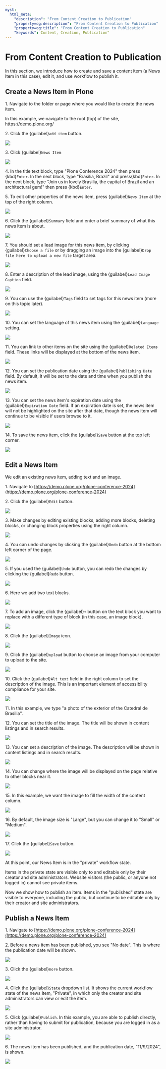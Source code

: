 ```yaml
---
myst:
  html_meta:
    "description": "From Content Creation to Publication"
    "property=og:description": "From Content Creation to Publication"
    "property=og:title": "From Content Creation to Publication"
    "keywords": Content, Creation, Publication"
---
```


# From Content Creation to Publication

In this section, we introduce how to create and save a content item (a News Item in this case), edit it, and use workflow to publish it. 

## Create a News Item in Plone

1\. Navigate to the folder or page where you would like to create the news item.

In this example, we navigate to the root (top) of the site, <https://demo.plone.org/>


2\. Click the {guilabel}`add item` button.

![](https://ajeuwbhvhr.cloudimg.io/colony-recorder.s3.amazonaws.com/files/2024-11-09/f5262f55-edc1-4762-a3f0-5a528096107d/ascreenshot.jpeg?tl_px=0,0&br_px=1719,961&force_format=jpeg&q=100&width=1120.0&wat=1&wat_opacity=0.7&wat_gravity=northwest&wat_url=https://colony-recorder.s3.us-west-1.amazonaws.com/images/watermarks/FB923C_standard.png&wat_pad=16,156)


3\. Click {guilabel}`News Item`

![](https://ajeuwbhvhr.cloudimg.io/colony-recorder.s3.amazonaws.com/files/2024-11-09/7437f97e-1ae5-4cec-9a94-beb446e7a051/ascreenshot.jpeg?tl_px=0,65&br_px=1719,1026&force_format=jpeg&q=100&width=1120.0&wat=1&wat_opacity=0.7&wat_gravity=northwest&wat_url=https://colony-recorder.s3.us-west-1.amazonaws.com/images/watermarks/FB923C_standard.png&wat_pad=129,276)


4\. In the title text block, type "Plone Conference 2024" then press {kbd}`Enter`. In the next block, type "Brasilia, Brazil" and press{kbd}`Enter`. In the next block, type "Join us in lovely Brasilia, the capital of Brazil and an architectural gem!" then press {kbd}`Enter`.


5\. To edit other properties of the news item, press {guilabel}`News Item` at the top of the right column.

![](https://ajeuwbhvhr.cloudimg.io/colony-recorder.s3.amazonaws.com/files/2024-11-09/a39d0d32-b75d-416a-b72e-dccdf6ca331e/ascreenshot.jpeg?tl_px=1140,0&br_px=2860,961&force_format=jpeg&q=100&width=1120.0&wat=1&wat_opacity=0.7&wat_gravity=northwest&wat_url=https://colony-recorder.s3.us-west-1.amazonaws.com/images/watermarks/FB923C_standard.png&wat_pad=736,0)


6\. Click the {guilabel}`Summary` field and enter a brief summary of what this news item is about.

![](https://ajeuwbhvhr.cloudimg.io/colony-recorder.s3.amazonaws.com/files/2024-11-09/d33bfb5c-c87d-4f6c-bceb-900c66541689/ascreenshot.jpeg?tl_px=1140,0&br_px=2860,961&force_format=jpeg&q=100&width=1120.0&wat=1&wat_opacity=0.7&wat_gravity=northwest&wat_url=https://colony-recorder.s3.us-west-1.amazonaws.com/images/watermarks/FB923C_standard.png&wat_pad=802,250)


7\. You should set a lead image for this news item, by clicking {guilabel}`Choose a file` or by dragging an image into the {guilabel}`Drop file here to upload a new file` target area.

![](https://ajeuwbhvhr.cloudimg.io/colony-recorder.s3.amazonaws.com/files/2024-11-09/c35de6df-f99a-4ffb-bdad-9e870f4d2999/ascreenshot.jpeg?tl_px=1140,461&br_px=2860,1422&force_format=jpeg&q=100&width=1120.0&wat=1&wat_opacity=0.7&wat_gravity=northwest&wat_url=https://colony-recorder.s3.us-west-1.amazonaws.com/images/watermarks/FB923C_standard.png&wat_pad=870,277)


8\. Enter a description of the lead image, using the {guilabel}`Lead Image Caption` field.

![](https://ajeuwbhvhr.cloudimg.io/colony-recorder.s3.amazonaws.com/files/2024-11-09/f5a30239-5b64-4bdc-9d3f-bb552df83f9b/ascreenshot.jpeg?tl_px=1140,765&br_px=2860,1726&force_format=jpeg&q=100&width=1120.0&wat=1&wat_opacity=0.7&wat_gravity=northwest&wat_url=https://colony-recorder.s3.us-west-1.amazonaws.com/images/watermarks/FB923C_standard.png&wat_pad=815,277)


9\. You can use the {guilabel}`Tags` field to set tags for this news item (more on this topic later).

![](https://ajeuwbhvhr.cloudimg.io/colony-recorder.s3.amazonaws.com/files/2024-11-09/f65de463-406c-4987-a843-4851d694515e/ascreenshot.jpeg?tl_px=1140,645&br_px=2860,1606&force_format=jpeg&q=100&width=1120.0&wat=1&wat_opacity=0.7&wat_gravity=northwest&wat_url=https://colony-recorder.s3.us-west-1.amazonaws.com/images/watermarks/FB923C_standard.png&wat_pad=650,276)


10\. You can set the language of this news item using the {guilabel}`Language` setting.

![](https://ajeuwbhvhr.cloudimg.io/colony-recorder.s3.amazonaws.com/files/2024-11-09/851fe9b9-9a67-443c-962b-0e4f9237fbdb/ascreenshot.jpeg?tl_px=1140,893&br_px=2860,1854&force_format=jpeg&q=100&width=1120.0&wat=1&wat_opacity=0.7&wat_gravity=northwest&wat_url=https://colony-recorder.s3.us-west-1.amazonaws.com/images/watermarks/FB923C_standard.png&wat_pad=663,276)


11\. You can link to other items on the site using the {guilabel}`Related Items` field. These links will be displayed at the bottom of the news item.

![](https://ajeuwbhvhr.cloudimg.io/colony-recorder.s3.amazonaws.com/files/2024-11-09/701914eb-b4e3-4c51-a492-ed3f7420e098/ascreenshot.jpeg?tl_px=1140,997&br_px=2860,1958&force_format=jpeg&q=100&width=1120.0&wat=1&wat_opacity=0.7&wat_gravity=northwest&wat_url=https://colony-recorder.s3.us-west-1.amazonaws.com/images/watermarks/FB923C_standard.png&wat_pad=651,277)


12\. You can set the publication date using the {guilabel}`Publishing Date` field. By default, it will be set to the date and time when you publish the news item.

![](https://ajeuwbhvhr.cloudimg.io/colony-recorder.s3.amazonaws.com/files/2024-11-09/862e97cd-b9ee-4f1e-89b8-d0e6dce897dc/ascreenshot.jpeg?tl_px=1140,1253&br_px=2860,2214&force_format=jpeg&q=100&width=1120.0&wat=1&wat_opacity=0.7&wat_gravity=northwest&wat_url=https://colony-recorder.s3.us-west-1.amazonaws.com/images/watermarks/FB923C_standard.png&wat_pad=668,277)


13\. You can set the news item's expiration date using the {guilabel}`Expiration Date` field. If an expiration date is set, the news item will not be highlighted on the site after that date, though the news item will continue to be visible if users browse to it.

![](https://ajeuwbhvhr.cloudimg.io/colony-recorder.s3.amazonaws.com/files/2024-11-09/031bfe9b-1b06-48ba-8d38-fa50a15c81d8/ascreenshot.jpeg?tl_px=1140,1205&br_px=2860,2166&force_format=jpeg&q=100&width=1120.0&wat=1&wat_opacity=0.7&wat_gravity=northwest&wat_url=https://colony-recorder.s3.us-west-1.amazonaws.com/images/watermarks/FB923C_standard.png&wat_pad=645,277)


14\. To save the news item, click the {guilabel}`Save` button at the top left corner.

![](https://ajeuwbhvhr.cloudimg.io/colony-recorder.s3.amazonaws.com/files/2024-11-09/29700717-64e7-40d9-bfaa-b8e93779fe6f/ascreenshot.jpeg?tl_px=0,0&br_px=1719,961&force_format=jpeg&q=100&width=1120.0&wat=1&wat_opacity=0.7&wat_gravity=northwest&wat_url=https://colony-recorder.s3.us-west-1.amazonaws.com/images/watermarks/FB923C_standard.png&wat_pad=13,3)



## Edit a News Item

We edit an existing news item, adding text and an image.

1\. Navigate to [https://demo.plone.org/plone-conference-2024](https://demo.plone.org/plone-conference-2024)


2\. Click the {guilabel}`Edit` button.

![](https://ajeuwbhvhr.cloudimg.io/colony-recorder.s3.amazonaws.com/files/2024-11-09/13b00cbf-98dd-4e90-b915-1970690a8d75/ascreenshot.jpeg?tl_px=0,0&br_px=1719,961&force_format=jpeg&q=100&width=1120.0&wat=1&wat_opacity=0.7&wat_gravity=northwest&wat_url=https://colony-recorder.s3.us-west-1.amazonaws.com/images/watermarks/FB923C_standard.png&wat_pad=13,13)


3\. Make changes by editing existing blocks, adding more blocks, deleting blocks, or changing block properties using the right column.

![](https://ajeuwbhvhr.cloudimg.io/colony-recorder.s3.amazonaws.com/files/2024-11-09/5b591e1c-9b7f-4dad-b0fb-12151b30239f/ascreenshot.jpeg?tl_px=0,615&br_px=1719,1576&force_format=jpeg&q=100&width=1120.0&wat=1&wat_opacity=0.7&wat_gravity=northwest&wat_url=https://colony-recorder.s3.us-west-1.amazonaws.com/images/watermarks/FB923C_standard.png&wat_pad=245,276)


4\. You can undo changes by clicking the {guilabel}`Undo` button at the bottom left corner of the page.

![](https://ajeuwbhvhr.cloudimg.io/colony-recorder.s3.amazonaws.com/files/2024-11-09/c2696e5f-387c-4cfc-8a8d-fa309be6aa76/ascreenshot.jpeg?tl_px=0,1334&br_px=1719,2296&force_format=jpeg&q=100&width=1120.0&wat=1&wat_opacity=0.7&wat_gravity=northwest&wat_url=https://colony-recorder.s3.us-west-1.amazonaws.com/images/watermarks/FB923C_standard.png&wat_pad=9,528)


5\. If you used the {guilabel}`Undo` button, you can redo the changes by clicking the {guilabel}`Redo` button.

![](https://ajeuwbhvhr.cloudimg.io/colony-recorder.s3.amazonaws.com/files/2024-11-09/5ac50779-8b91-49ad-b41d-745a578e9e80/ascreenshot.jpeg?tl_px=0,1334&br_px=1719,2296&force_format=jpeg&q=100&width=1120.0&wat=1&wat_opacity=0.7&wat_gravity=northwest&wat_url=https://colony-recorder.s3.us-west-1.amazonaws.com/images/watermarks/FB923C_standard.png&wat_pad=9,446)


6\. Here we add two text blocks.

![](https://ajeuwbhvhr.cloudimg.io/colony-recorder.s3.amazonaws.com/files/2024-11-09/7f5ec609-66da-4f00-9802-ce38fe4c68ba/ascreenshot.jpeg?tl_px=0,823&br_px=1719,1784&force_format=jpeg&q=100&width=1120.0&wat=1&wat_opacity=0.7&wat_gravity=northwest&wat_url=https://colony-recorder.s3.us-west-1.amazonaws.com/images/watermarks/FB923C_standard.png&wat_pad=241,276)


7\. To add an image, click the {guilabel}`+` button on the text block you want to replace with a different type of block (in this case, an image block).

![](https://ajeuwbhvhr.cloudimg.io/colony-recorder.s3.amazonaws.com/files/2024-11-09/6b5f0d90-ef40-4cf1-872d-93809014ed96/ascreenshot.jpeg?tl_px=0,1119&br_px=1719,2080&force_format=jpeg&q=100&width=1120.0&wat=1&wat_opacity=0.7&wat_gravity=northwest&wat_url=https://colony-recorder.s3.us-west-1.amazonaws.com/images/watermarks/FB923C_standard.png&wat_pad=454,277)


8\. Click the {guilabel}`Image` icon.

![](https://ajeuwbhvhr.cloudimg.io/colony-recorder.s3.amazonaws.com/files/2024-11-09/bcc93d4f-45b9-4121-9945-f39dbb5ab49a/ascreenshot.jpeg?tl_px=49,0&br_px=1769,961&force_format=jpeg&q=100&width=1120.0&wat=1&wat_opacity=0.7&wat_gravity=northwest&wat_url=https://colony-recorder.s3.us-west-1.amazonaws.com/images/watermarks/FB923C_standard.png&wat_pad=524,184)


9\. Click the {guilabel}`upload` button to choose an image from your computer to upload to the site.

![](https://ajeuwbhvhr.cloudimg.io/colony-recorder.s3.amazonaws.com/files/2024-11-09/f33b01c1-d855-409e-a0ec-5b6778d81283/ascreenshot.jpeg?tl_px=0,1334&br_px=1719,2296&force_format=jpeg&q=100&width=1120.0&wat=1&wat_opacity=0.7&wat_gravity=northwest&wat_url=https://colony-recorder.s3.us-west-1.amazonaws.com/images/watermarks/FB923C_standard.png&wat_pad=466,376)


10\. Click the {guilabel}`Alt text` field in the right column to set the description of the image. This is an important element of accessibility compliance for your site.

![](https://ajeuwbhvhr.cloudimg.io/colony-recorder.s3.amazonaws.com/files/2024-11-09/db06ec1b-0782-428a-b396-46c2b6580056/ascreenshot.jpeg?tl_px=382,127&br_px=2102,1088&force_format=jpeg&q=100&width=1120.0&wat=1&wat_opacity=0.7&wat_gravity=northwest&wat_url=https://colony-recorder.s3.us-west-1.amazonaws.com/images/watermarks/FB923C_standard.png&wat_pad=817,277)


11\. In this example, we type "a photo of the exterior of the Catedral de Brasilia".


12\. You can set the title of the image. The title will be shown in content listings and in search results.

![](https://ajeuwbhvhr.cloudimg.io/colony-recorder.s3.amazonaws.com/files/2024-11-09/94779fdf-87a5-404f-a2ed-c406aee190ca/ascreenshot.jpeg?tl_px=382,415&br_px=2102,1376&force_format=jpeg&q=100&width=1120.0&wat=1&wat_opacity=0.7&wat_gravity=northwest&wat_url=https://colony-recorder.s3.us-west-1.amazonaws.com/images/watermarks/FB923C_standard.png&wat_pad=818,277)


13\. You can set a description of the image. The description will be shown in content listings and in search results.

![](https://ajeuwbhvhr.cloudimg.io/colony-recorder.s3.amazonaws.com/files/2024-11-09/cd75148c-3490-4416-a655-f342e0e893f6/ascreenshot.jpeg?tl_px=382,557&br_px=2102,1518&force_format=jpeg&q=100&width=1120.0&wat=1&wat_opacity=0.7&wat_gravity=northwest&wat_url=https://colony-recorder.s3.us-west-1.amazonaws.com/images/watermarks/FB923C_standard.png&wat_pad=802,277)


14\. You can change where the image will be displayed on the page relative to other blocks near it.

![](https://ajeuwbhvhr.cloudimg.io/colony-recorder.s3.amazonaws.com/files/2024-11-09/d93ef177-7419-435a-a986-d264f72917fe/ascreenshot.jpeg?tl_px=382,657&br_px=2102,1618&force_format=jpeg&q=100&width=1120.0&wat=1&wat_opacity=0.7&wat_gravity=northwest&wat_url=https://colony-recorder.s3.us-west-1.amazonaws.com/images/watermarks/FB923C_standard.png&wat_pad=891,276)


15\. In this example, we want the image to fill the width of the content column.

![](https://ajeuwbhvhr.cloudimg.io/colony-recorder.s3.amazonaws.com/files/2024-11-09/9f64d527-9742-47bf-bb7e-e8b07320b4d0/ascreenshot.jpeg?tl_px=382,653&br_px=2102,1614&force_format=jpeg&q=100&width=1120.0&wat=1&wat_opacity=0.7&wat_gravity=northwest&wat_url=https://colony-recorder.s3.us-west-1.amazonaws.com/images/watermarks/FB923C_standard.png&wat_pad=929,277)


16\. By default, the image size is "Large", but you can change it to "Small" or "Medium".

![](https://ajeuwbhvhr.cloudimg.io/colony-recorder.s3.amazonaws.com/files/2024-11-09/6fdc73b7-179b-4596-b894-9200171a181e/ascreenshot.jpeg?tl_px=382,765&br_px=2102,1726&force_format=jpeg&q=100&width=1120.0&wat=1&wat_opacity=0.7&wat_gravity=northwest&wat_url=https://colony-recorder.s3.us-west-1.amazonaws.com/images/watermarks/FB923C_standard.png&wat_pad=878,277)


17\. Click the {guilabel}`Save` button.

![](https://ajeuwbhvhr.cloudimg.io/colony-recorder.s3.amazonaws.com/files/2024-11-09/598f9bbe-1259-4894-9bf4-15dbb724efaf/ascreenshot.jpeg?tl_px=0,0&br_px=1719,961&force_format=jpeg&q=100&width=1120.0&wat=1&wat_opacity=0.7&wat_gravity=northwest&wat_url=https://colony-recorder.s3.us-west-1.amazonaws.com/images/watermarks/FB923C_standard.png&wat_pad=14,10)

At this point, our News Item is in the "private" workflow state. 

Items in the private state are visible only to and editable only by their creator and site administrators. Website visitors (the public, or anyone not logged in) cannot see private items. 

Now we show how to publish an item. Items in the "published" state are visible to everyone, including the public, but continue to be editable only by their creator and site administrators.

## Publish a News Item

1\. Navigate to [https://demo.plone.org/plone-conference-2024](https://demo.plone.org/plone-conference-2024)


2\. Before a news item has been published, you see "No date". This is where the publication date will be shown.

![](https://ajeuwbhvhr.cloudimg.io/colony-recorder.s3.amazonaws.com/files/2024-11-09/08374f15-2fc6-4dce-9242-cbd7fbbe76b0/ascreenshot.jpeg?tl_px=0,81&br_px=1719,1042&force_format=jpeg&q=100&width=1120.0&wat=1&wat_opacity=0.7&wat_gravity=northwest&wat_url=https://colony-recorder.s3.us-west-1.amazonaws.com/images/watermarks/FB923C_standard.png&wat_pad=143,277)


3\. Click the {guilabel}`more` button.

![](https://ajeuwbhvhr.cloudimg.io/colony-recorder.s3.amazonaws.com/files/2024-11-09/1d6b7da9-61e1-4ef3-b657-f1dd9d1cc542/ascreenshot.jpeg?tl_px=0,0&br_px=1719,961&force_format=jpeg&q=100&width=1120.0&wat=1&wat_opacity=0.7&wat_gravity=northwest&wat_url=https://colony-recorder.s3.us-west-1.amazonaws.com/images/watermarks/FB923C_standard.png&wat_pad=23,219)


4\. Click the {guilabel}`State` dropdown list. It shows the current workflow state of the news item, "Private", in which only the creator and site administrators can view or edit the item.

![](https://ajeuwbhvhr.cloudimg.io/colony-recorder.s3.amazonaws.com/files/2024-11-09/a81cca91-6c0d-4d0f-b480-8b39a9b64fa1/ascreenshot.jpeg?tl_px=0,0&br_px=1719,961&force_format=jpeg&q=100&width=1120.0&wat=1&wat_opacity=0.7&wat_gravity=northwest&wat_url=https://colony-recorder.s3.us-west-1.amazonaws.com/images/watermarks/FB923C_standard.png&wat_pad=356,76)


5\. Click {guilabel}`Publish`. In this example, you are able to publish directly, rather than having to submit for publication, because you are logged in as a site administrator.

![](https://ajeuwbhvhr.cloudimg.io/colony-recorder.s3.amazonaws.com/files/2024-11-09/79150721-e5a8-4a7f-a1ac-698c897e56e8/ascreenshot.jpeg?tl_px=0,0&br_px=1719,961&force_format=jpeg&q=100&width=1120.0&wat=1&wat_opacity=0.7&wat_gravity=northwest&wat_url=https://colony-recorder.s3.us-west-1.amazonaws.com/images/watermarks/FB923C_standard.png&wat_pad=294,141)


6\. The news item has been published, and the publication date, "11/9/2024", is shown.

![](https://ajeuwbhvhr.cloudimg.io/colony-recorder.s3.amazonaws.com/files/2024-11-09/970c74d5-c397-46a7-9451-414c1d3de331/ascreenshot.jpeg?tl_px=0,75&br_px=1719,1036&force_format=jpeg&q=100&width=1120.0&wat=1&wat_opacity=0.7&wat_gravity=northwest&wat_url=https://colony-recorder.s3.us-west-1.amazonaws.com/images/watermarks/FB923C_standard.png&wat_pad=141,276)
